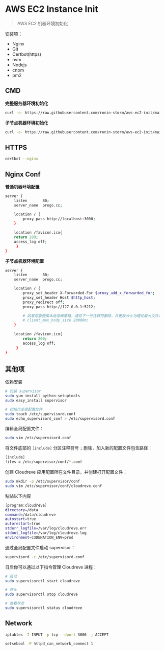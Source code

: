 # AWS EC2 Instance Init

> AWS EC2 机器环境初始化

安装项：
- Nginx
- Git
- Certbot(https)
- nvm
- Nodejs
- cnpm
- pm2

## CMD

**完整服务器环境初始化**

```bash
curl -o- https://raw.githubusercontent.com/ronin-storm/aws-ec2-init/main/init.sh | bash
```

**子节点机器环境初始化**

```bash
curl -o- https://raw.githubusercontent.com/ronin-storm/aws-ec2-init/main/node-init.sh | bash
```

## HTTPS

```bash
certbot --nginx
```

## Nginx Conf

**普通机器环境配置**

```bash
server {
    listen       80;
    server_name  progo.cc;

    location / {
        proxy_pass http://localhost:3000;
    }
    
    location /favicon.ico{
	return 200;
	access_log off;
     }
}
```

**子节点机器环境配置**
```bash
server {
    listen       80;
    server_name  progo.cc;

    location / {
        proxy_set_header X-Forwarded-For $proxy_add_x_forwarded_for;
        proxy_set_header Host $http_host;
        proxy_redirect off;
        proxy_pass http://127.0.0.1:5212;

        # 如果您要使用本地存储策略，请将下一行注释符删除，并更改大小为理论最大文件尺寸
        # client_max_body_size 20000m;
    }
    
    location /favicon.ico{
	    return 200;
	    access_log off;
     }
}
```

## 其他项

依赖安装

```bash
# 安装 supervisor
sudo yum install python-setuptools
sudo easy_install supervisor

# 初始化全局配置文件
sudo touch /etc/supervisord.conf
sudo echo_supervisord_conf > /etc/supervisord.conf
```

编辑全局配置文件：

```bash
sudo vim /etc/supervisord.conf
```

将文件底部的 `[include]` 分区注释符号 `;` 删除，加入新的配置文件包含路径：
```bash
[include]
files = /etc/supervisor/conf/*.conf
```

创建 Cloudreve 应用配置所在文件目录，并创建打开配置文件：

```bash
sudo mkdir -p /etc/supervisor/conf
sudo vim /etc/supervisor/conf/cloudreve.conf
```

粘贴以下内容

```bash
[program:cloudreve]
directory=/data
command=/data/cloudreve
autostart=true
autorestart=true
stderr_logfile=/var/log/cloudreve.err
stdout_logfile=/var/log/cloudreve.log
environment=CODENATION_ENV=prod
```

通过全局配置文件启动 supervisor：

```bash
supervisord -c /etc/supervisord.conf
```

日后你可以通过以下指令管理 Cloudreve 进程：

```bash
# 启动
sudo supervisorctl start cloudreve

# 停止
sudo supervisorctl stop cloudreve

# 查看状态
sudo supervisorctl status cloudreve
```

## Network

```bash
iptables -I INPUT -p tcp --dport 3000 -j ACCEPT
```

```bash
setsebool -P httpd_can_network_connect 1
```
